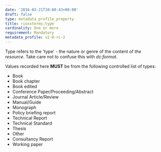 ```yaml
---
date: '2016-03-21T10:00:43+00:00'
draft: false
type: metadata_profile_property
title: rioxxterms:type
cardinality: One or more
requirement: Mandatory
metadata_profile: v2-0-rc-2
---
```

Type refers to the 'type' - the nature or genre of the content of *the resource*. Take care not to confuse this with *dc&#58;format*.

Values recorded here **MUST** be from the following controlled list of types:

* Book
* Book chapter
* Book edited
* Conference Paper/Proceeding/Abstract
* Journal Article/Review
* Manual/Guide
* Monograph
* Policy briefing report
* Technical Report
* Technical Standard
* Thesis
* Other
* Consultancy Report
* Working paper
